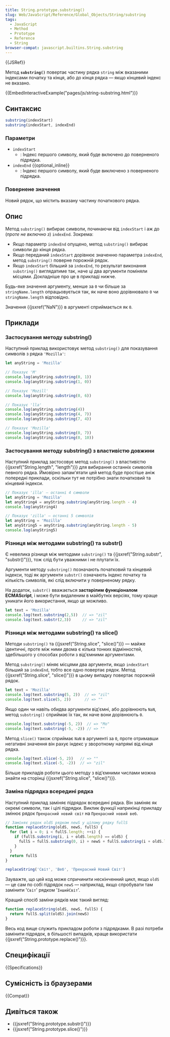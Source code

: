 ```yaml
---
title: String.prototype.substring()
slug: Web/JavaScript/Reference/Global_Objects/String/substring
tags:
  - JavaScript
  - Method
  - Prototype
  - Reference
  - String
browser-compat: javascript.builtins.String.substring
---
```

{{JSRef}}

Метод **`substring()`** повертає частину рядка `string` між вказаними індексами початку та кінця, або до кінця рядка — якщо кінцевий індекс не вказано.

{{EmbedInteractiveExample("pages/js/string-substring.html")}}

## Синтаксис

```js
substring(indexStart)
substring(indexStart, indexEnd)
```

### Параметри

- `indexStart`
  - : Індекс першого символу, який буде включено до поверненого підрядка.
- `indexEnd` {{optional_inline}}
  - : Індекс першого символу, який буде виключено з поверненого підрядка.

### Повернене значення

Новий рядок, що містить вказану частину початкового рядка.

## Опис

Метод `substring()` вибирає символи, починаючи від `indexStart` і аж до (_проте не включно з_) `indexEnd`. Зокрема:

- Якщо параметр `indexEnd` опущено, метод `substring()` вибирає символи до кінця рядка.
- Якщо переданий `indexStart` дорівнює значенню параметра `indexEnd`, метод `substring()` поверне порожній рядок.
- Якщо `indexStart` більший за `indexEnd`, то результат виконання `substring()` виглядатиме так, наче ці два аргументи поміняли місцями. Докладніше про це в прикладі нижче.

Будь-яке значення аргументу, менше за `0` чи більше за `stringName.length` опрацьовується так, як наче воно дорівнювало `0` чи `stringName.length` відповідно.

Значення {{jsxref("NaN")}} в аргументі сприймається як `0`.

## Приклади

### Застосування методу substring()

Наступний приклад використовує метод `substring()` для показування символів з рядка `'Mozilla'`:

```js
let anyString = 'Mozilla'

// Показує 'M'
console.log(anyString.substring(0, 1))
console.log(anyString.substring(1, 0))

// Показує 'Mozill'
console.log(anyString.substring(0, 6))

// Показує 'lla'
console.log(anyString.substring(4))
console.log(anyString.substring(4, 7))
console.log(anyString.substring(7, 4))

// Показує 'Mozilla'
console.log(anyString.substring(0, 7))
console.log(anyString.substring(0, 10))
```

### Застосування методу substring() з властивістю довжини

Наступний приклад застосовує метод `substring()` з властивістю {{jsxref("String.length", "length")}} для вибирання останніх символів певного рядка. Ймовірно запам'ятати цей метод буде простіше аніж попередні приклади, оскільки тут не потрібно знати початковий та кінцевий індекси.

```js
// Показує 'illa' — останні 4 символи
let anyString = 'Mozilla'
let anyString4 = anyString.substring(anyString.length - 4)
console.log(anyString4)

// Показує 'zilla' — останні 5 символів
let anyString = 'Mozilla'
let anyString5 = anyString.substring(anyString.length - 5)
console.log(anyString5)
```

### Різниця між методами substring() та substr()

Є невелика різниця між методами `substring()` та {{jsxref("String.substr", "substr()")}}, тож слід бути уважними і не плутати їх.

Аргументи методу `substring()` позначають початковий та кінцевий індекси, тоді як аргументи `substr()` означають індекс початку та кількість символів, які слід включити у поверненому рядку.

На додаток, `substr()` вважається **застарілим функціоналом ECMAScript**, і може бути видаленим в майбутніх версіях, тому краще уникати його використання, якщо це можливо.

```js
let text = 'Mozilla'
console.log(text.substring(2,5))  // => "zil"
console.log(text.substr(2,3))     // => "zil"
```

### Різниця між методами substring() та slice()

Методи `substring()` та {{jsxref("String.slice", "slice()")}} — майже ідентичні, проте між ними двома є кілька тонких відмінностей, здебільшого у способах роботи з від'ємними аргументами.

Метод `substring()` міняє місцями два аргументи, якщо `indexStart` більший за `indexEnd`, тобто все одно повертає рядок. Метод {{jsxref("String.slice", "slice()")}} в цьому випадку повертає порожній рядок.

```js
let text = 'Mozilla'
console.log(text.substring(5, 2))  // => "zil"
console.log(text.slice(5, 2))      // => ""
```

Якщо один чи навіть обидва аргументи від'ємні, або дорівнюють `NaN`, метод `substring()` сприймає їх так, як наче вони дорівнюють `0`.

```js
console.log(text.substring(-5, 2))  // => "Mo"
console.log(text.substring(-5, -2)) // => ""
```

Метод `slice()` також сприймає `NaN` в аргументі за `0`, проте отримавши негативні значення він рахує індекс у зворотному напрямі від кінця рядка.

```js
console.log(text.slice(-5, 2))   // => ""
console.log(text.slice(-5, -2))  // => "zil"
```

Більше прикладів роботи цього методу з від'ємними числами можна знайти на сторінці {{jsxref("String.slice", "slice()")}}.

### Заміна підрядка всередині рядка

Наступний приклад заміняє підрядок всередині рядка. Він заміняє як окремі символи, так і цілі підрядки. Виклик функції наприкінці прикладу змінює рядок `Прекрасний новий світ` на `Прекрасний новий веб`.

```js
// Заміняє рядок oldS рядком newS у цілому рядку fullS
function replaceString(oldS, newS, fullS) {
  for (let i = 0; i < fullS.length; ++i) {
    if (fullS.substring(i, i + oldS.length) == oldS) {
      fullS = fullS.substring(0, i) + newS + fullS.substring(i + oldS.length, fullS.length)
    }
  }
  return fullS
}

replaceString('Світ', 'Веб', 'Прекрасний Новий Світ')
```

Зауважте, що цей код може спричинити нескінченний цикл, якщо `oldS` — це сам по собі підрядок `newS` — наприклад, якщо спробувати там замінити '`Світ`' рядком '`ІншийСвіт`'.

Кращий спосіб заміни рядків має такий вигляд:

```js
function replaceString(oldS, newS, fullS) {
  return fullS.split(oldS).join(newS)
}
```

Весь код вище служить прикладом роботи з підрядками. В разі потреби замінити підрядок, в більшості випадків, краще використати {{jsxref("String.prototype.replace()")}}.

## Специфікації

{{Specifications}}

## Сумісність із браузерами

{{Compat}}

## Дивіться також

- {{jsxref("String.prototype.substr()")}}
- {{jsxref("String.prototype.slice()")}}
